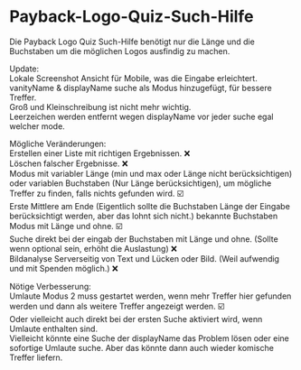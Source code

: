 # Payback-Logo-Quiz-Such-Hilfe
Die Payback Logo Quiz Such-Hilfe benötigt nur die Länge und die Buchstaben um die möglichen Logos ausfindig zu machen.

Update:  
Lokale Screenshot Ansicht für Mobile, was die Eingabe erleichtert.  
vanityName & displayName suche als Modus hinzugefügt, für bessere Treffer.  
Groß und Kleinschreibung ist nicht mehr wichtig.  
Leerzeichen werden entfernt wegen displayName vor jeder suche egal welcher mode.  

Mögliche Veränderungen:  
Erstellen einer Liste mit richtigen Ergebnissen. ❌  
Löschen falscher Ergebnisse. ❌  
Modus mit variabler Länge (min und max oder Länge nicht berücksichtigen) oder variablen Buchstaben (Nur Länge berücksichtigen), um mögliche Treffer zu finden, falls nichts gefunden wird. ☑️  
Erste Mittlere am Ende (Eigentlich sollte die Buchstaben Länge der Eingabe berücksichtigt werden, aber das lohnt sich nicht.) bekannte Buchstaben Modus mit Länge und ohne. ☑️  
Suche direkt bei der eingab der Buchstaben mit Länge und ohne. (Sollte wenn optional sein, erhöht die Auslastung) ❌  
Bildanalyse Serverseitig von Text und Lücken oder Bild. (Weil aufwendig und mit Spenden möglich.) ❌  

Nötige Verbesserung:  
Umlaute Modus 2 muss gestartet werden, wenn mehr Treffer hier gefunden werden und dann als weitere Treffer angezeigt werden. ☑️  
Oder vielleicht auch direkt bei der ersten Suche aktiviert wird, wenn Umlaute enthalten sind.  
Vielleicht könnte eine Suche der displayName das Problem lösen oder eine sofortige Umlaute suche. Aber das könnte dann auch wieder komische Treffer liefern.  
